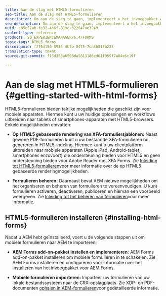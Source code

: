 ```yaml
---
title: Aan de slag met HTML5-formulieren
seo-title: Aan de slag met HTML5-formulieren
description: Om aan de slag te gaan, implementeert u het invoegpakket AEM Forms en importeert u bestaande HTML5-formulieren naar AEM.
seo-description: Om aan de slag te gaan, implementeert u het invoegpakket AEM Forms en importeert u bestaande HTML5-formulieren naar AEM.
uuid: e85e57ab-fe32-4b6f-819e-322047ae3240
content-type: reference
products: SG_EXPERIENCEMANAGER/6.4/FORMS
topic-tags: hTML5_forms
discoiquuid: f276d150-8936-4bfb-8475-7ca36815b233
translation-type: tm+mt
source-git-commit: f13d358a6508da5813186ed61f959f7a84e6c19f

---
```



# Aan de slag met HTML5-formulieren {#getting-started-with-html-forms}

HTML5-formulieren bieden talrijke mogelijkheden die geschikt zijn voor mobiele apparaten. Hiermee kunt u uw huidige oplossingen en workflows uitbreiden naar tablets of smartphones-apparaten met HTML5-browsers. Enkele mogelijkheden omvatten:

* **Op HTML5 gebaseerde rendering van XFA-formuliersjablonen:** Naast gewone PDF-formulieren kunt u uw bestaande XFA-formulieren nu genereren in HTML5-indeling. Hiermee kunt u uw clientplatform uitbreiden naar mobiele apparaten (Apple iPad, Android-tablet, smartphones enzovoort) die ondersteuning bieden voor HTML5 en geen ondersteuning bieden voor Adobe Reader met XFA Forms. Zie [Inleiding tot HTML5-formulieren](/help/forms/using/introduction.md)voor meer informatie over de op HTML5 gebaseerde renderingmogelijkheden.

* **Formulieren beheren:** Daarnaast bevat AEM nieuwe mogelijkheden om het organiseren en beheren van formulieren te vereenvoudigen. U kunt formulieren activeren, deactiveren, publiceren en hiervan een voorbeeld weergeven. Zie [Inleiding tot het beheren van formulieren](/help/forms/using/introduction-managing-forms.md)voor meer informatie.

## HTML5-formulieren installeren {#installing-html-forms}

Nadat u AEM hebt geïnstalleerd, voert u de volgende stappen uit om mobiele formulieren naar AEM te importeren:

* **AEM Forms add-on-pakket instellen en implementeren:** AEM Forms add-on-pakket installeren om mobiele formulieren in te schakelen. Zie AEM Forms [](/help/forms/using/installing-configuring-aem-forms-osgi.md)installeren en configureren voor informatie over het installeren van het invoegpakket voor AEM Forms.

* **Mobiele formulieren importeren:** Importeer uw formulieren van uw lokale bestandssysteem naar de CRX-opslagplaats. Zie XDP- en PDF-documenten [ophalen in AEM-formulieren](/help/forms/using/get-xdp-pdf-documents-aem.md)voor gedetailleerde informatie.

